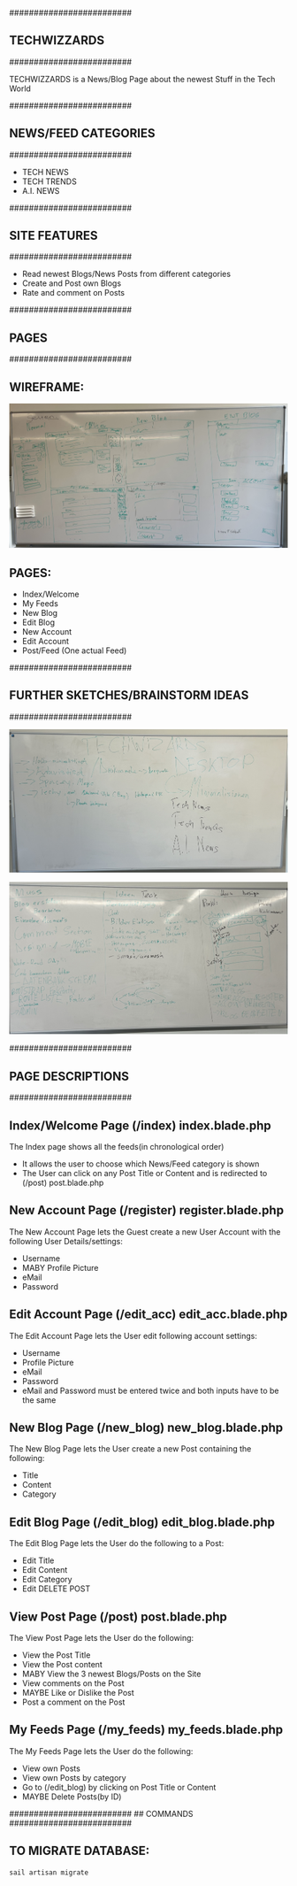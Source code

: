 #########################
## TECHWIZZARDS
#########################

TECHWIZZARDS is a News/Blog Page about the newest Stuff in the Tech World


#########################
## NEWS/FEED CATEGORIES
#########################

-	TECH NEWS
-	TECH TRENDS
-	A.I. NEWS


#########################
## SITE FEATURES
#########################

-	Read newest Blogs/News Posts from different categories
-	Create and Post own Blogs
-	Rate and comment on Posts


#########################
## PAGES
#########################

## WIREFRAME:


![Wireframe Screenshot](./workspace_pictures/IMG_0412.jpg)


## PAGES:

-	Index/Welcome
-	My Feeds
-	New Blog
-	Edit Blog
-	New Account
-	Edit Account
-	Post/Feed (One actual Feed)



#########################
## FURTHER SKETCHES/BRAINSTORM IDEAS
#########################

![Brainstorm 1](./workspace_pictures/IMG_0411.jpg)


![Brainstorm 2](./workspace_pictures/IMG_0414.jpg)


#########################
## PAGE DESCRIPTIONS
#########################


##   Index/Welcome Page (/index) index.blade.php

The Index page shows all the feeds(in chronological order)

-   It allows the user to choose which News/Feed category is shown
-   The User can click on any Post Title or Content and is redirected to (/post) post.blade.php


##   New Account Page (/register) register.blade.php

The New Account Page lets the Guest create a new User Account with the following User Details/settings:

-   Username
-   MABY Profile Picture
-   eMail
-   Password


##   Edit Account Page (/edit_acc) edit_acc.blade.php

The Edit Account Page lets the User edit following account settings:

-   Username
-   Profile Picture
-   eMail
-   Password
-   eMail and Password must be entered twice and both inputs have to be the same


##   New Blog Page (/new_blog) new_blog.blade.php

The New Blog Page lets the User create a new Post containing the following:

-   Title
-   Content
-   Category


##   Edit Blog Page (/edit_blog) edit_blog.blade.php

The Edit Blog Page lets the User do the following to a Post:

-   Edit Title
-   Edit Content
-   Edit Category
-   Edit DELETE POST


##   View Post Page (/post) post.blade.php

The View Post Page lets the User do the following:

-   View the Post Title
-   View the Post content
-   MABY View the 3 newest Blogs/Posts on the Site
-   View comments on the Post
-   MAYBE Like or Dislike the Post
-   Post a comment on the Post


## My Feeds Page (/my_feeds) my_feeds.blade.php

The My Feeds Page lets the User do the following:

-   View own Posts
-   View own Posts by category
-   Go to (/edit_blog) by clicking on Post Title or Content
-   MAYBE Delete Posts(by ID)



#########################
## COMMANDS
#########################

## TO MIGRATE DATABASE:

    sail artisan migrate

